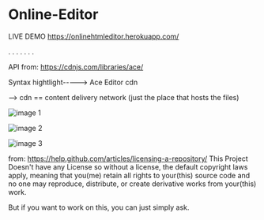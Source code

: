 # Online-Editor

LIVE DEMO https://onlinehtmleditor.herokuapp.com/

.
.
.
.
.
.
.

API from: https://cdnjs.com/libraries/ace/

Syntax hightlight----->  Ace Editor cdn

--> cdn == content delivery network
(just the place that hosts the files)

![image 1](https://raw.githubusercontent.com/chayandatta/Online-Editor/master/screenshot%201.png)

![image 2](https://raw.githubusercontent.com/chayandatta/Online-Editor/master/screenshot%202.png)

![image 3](https://raw.githubusercontent.com/chayandatta/Online-Editor/master/screenshot%203.png)

from: https://help.github.com/articles/licensing-a-repository/
This Project Doesn't have any License so
without a license, the default copyright laws apply, meaning that you(me) retain all rights to your(this) source code and no one may reproduce, distribute, or create derivative works from your(this) work.

But if you want to work on this, you can just simply ask.


